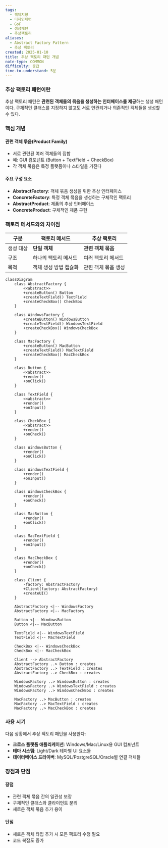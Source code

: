 ```yaml
---
tags:
  - 객체지향
  - 디자인패턴
  - GoF
  - 생성패턴
  - 추상팩토리
aliases:
  - Abstract Factory Pattern
  - 추상 팩토리
created: 2025-01-10
title: 추상 팩토리 패턴 개념
note-type: COMMON
difficulty: 중급
time-to-understand: 5분
---
```


### 추상 팩토리 패턴이란

추상 팩토리 패턴은 **관련된 객체들의 묶음을 생성하는 인터페이스를 제공**하는 생성 패턴이다. 구체적인 클래스를 지정하지 않고도 서로 연관되거나 의존적인 객체들을 생성할 수 있다.

### 핵심 개념

#### 관련 객체 묶음(Product Family)
- 서로 관련된 여러 객체들의 집합
- 예: GUI 컴포넌트 (Button + TextField + CheckBox)
- 각 객체 묶음은 특정 플랫폼이나 스타일을 가진다

#### 주요 구성 요소
- **AbstractFactory**: 객체 묶음 생성을 위한 추상 인터페이스
- **ConcreteFactory**: 특정 객체 묶음을 생성하는 구체적인 팩토리
- **AbstractProduct**: 제품의 추상 인터페이스
- **ConcreteProduct**: 구체적인 제품 구현

### 팩토리 메서드와의 차이점

| 구분 | 팩토리 메서드 | 추상 팩토리 |
|------|---------------|-------------|
| 생성 대상 | **단일 객체** | **관련 객체 묶음** |
| 구조 | 하나의 팩토리 메서드 | 여러 팩토리 메서드 |
| 목적 | 객체 생성 방법 캡슐화 | 관련 객체 묶음 생성 |

```mermaid
classDiagram
    class AbstractFactory {
        <<abstract>>
        +createButton() Button
        +createTextField() TextField
        +createCheckBox() CheckBox
    }
    
    class WindowsFactory {
        +createButton() WindowsButton
        +createTextField() WindowsTextField
        +createCheckBox() WindowsCheckBox
    }
    
    class MacFactory {
        +createButton() MacButton
        +createTextField() MacTextField
        +createCheckBox() MacCheckBox
    }
    
    class Button {
        <<abstract>>
        +render()
        +onClick()
    }
    
    class TextField {
        <<abstract>>
        +render()
        +onInput()
    }
    
    class CheckBox {
        <<abstract>>
        +render()
        +onCheck()
    }
    
    class WindowsButton {
        +render()
        +onClick()
    }
    
    class WindowsTextField {
        +render()
        +onInput()
    }
    
    class WindowsCheckBox {
        +render()
        +onCheck()
    }
    
    class MacButton {
        +render()
        +onClick()
    }
    
    class MacTextField {
        +render()
        +onInput()
    }
    
    class MacCheckBox {
        +render()
        +onCheck()
    }
    
    class Client {
        -factory: AbstractFactory
        +Client(factory: AbstractFactory)
        +createUI()
    }
    
    AbstractFactory <|-- WindowsFactory
    AbstractFactory <|-- MacFactory
    
    Button <|-- WindowsButton
    Button <|-- MacButton
    
    TextField <|-- WindowsTextField
    TextField <|-- MacTextField
    
    CheckBox <|-- WindowsCheckBox
    CheckBox <|-- MacCheckBox
    
    Client --> AbstractFactory
    AbstractFactory ..> Button : creates
    AbstractFactory ..> TextField : creates
    AbstractFactory ..> CheckBox : creates
    
    WindowsFactory ..> WindowsButton : creates
    WindowsFactory ..> WindowsTextField : creates
    WindowsFactory ..> WindowsCheckBox : creates
    
    MacFactory ..> MacButton : creates
    MacFactory ..> MacTextField : creates
    MacFactory ..> MacCheckBox : creates
```

### 사용 시기

다음 상황에서 추상 팩토리 패턴을 사용한다:

- **크로스 플랫폼 애플리케이션**: Windows/Mac/Linux용 GUI 컴포넌트
- **테마 시스템**: Light/Dark 테마별 UI 요소들
- **데이터베이스 드라이버**: MySQL/PostgreSQL/Oracle별 연결 객체들

### 장점과 단점

#### 장점
- 관련 객체 묶음 간의 일관성 보장
- 구체적인 클래스와 클라이언트 분리
- 새로운 객체 묶음 추가 용이

#### 단점
- 새로운 객체 타입 추가 시 모든 팩토리 수정 필요
- 코드 복잡도 증가

